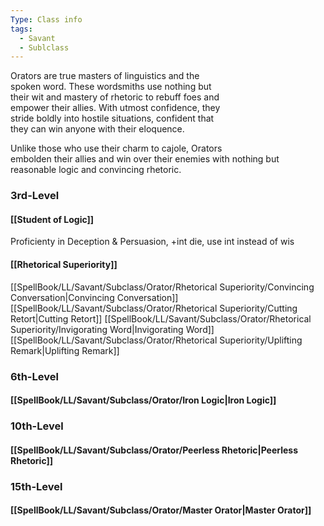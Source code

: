 ```yaml
---
Type: Class info
tags:
  - Savant
  - Sublclass
---
```

Orators are true masters of linguistics and the  
spoken word. These wordsmiths use nothing but  
their wit and mastery of rhetoric to rebuff foes and  
empower their allies. With utmost confidence, they  
stride boldly into hostile situations, confident that  
they can win anyone with their eloquence.

Unlike those who use their charm to cajole, Orators  
embolden their allies and win over their enemies with nothing but reasonable logic and convincing rhetoric.

### 3rd-Level
#### [[Student of Logic]]
Proficienty in Deception & Persuasion, +int die, use int instead of wis
#### [[Rhetorical Superiority]]
[[SpellBook/LL/Savant/Subclass/Orator/Rhetorical Superiority/Convincing Conversation|Convincing Conversation]]
[[SpellBook/LL/Savant/Subclass/Orator/Rhetorical Superiority/Cutting Retort|Cutting Retort]]
[[SpellBook/LL/Savant/Subclass/Orator/Rhetorical Superiority/Invigorating Word|Invigorating Word]]
[[SpellBook/LL/Savant/Subclass/Orator/Rhetorical Superiority/Uplifting Remark|Uplifting Remark]]

### 6th-Level
#### [[SpellBook/LL/Savant/Subclass/Orator/Iron Logic|Iron Logic]]

### 10th-Level
#### [[SpellBook/LL/Savant/Subclass/Orator/Peerless Rhetoric|Peerless Rhetoric]]


### 15th-Level
#### [[SpellBook/LL/Savant/Subclass/Orator/Master Orator|Master Orator]]